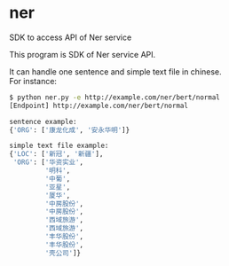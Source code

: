 # ner

SDK to access API of Ner service

This program is SDK of Ner service API.  

It can handle one sentence and simple text file in chinese.  
For instance:  
```bash
$ python ner.py -e http://example.com/ner/bert/normal
[Endpoint] http://example.com/ner/bert/normal

sentence example:
{'ORG': ['康龙化成', '安永华明']}

simple text file example:
{'LOC': ['新冠', '新疆'],
 'ORG': ['华资实业',
         '明科',
         '中葡',
         '亚星',
         '厦华',
         '中房股份',
         '中房股份',
         '西域旅游',
         '西域旅游',
         '丰华股份',
         '丰华股份',
         '壳公司']}
```
